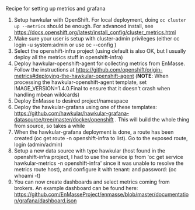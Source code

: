 Recipe for setting up metrics and grafana

1. Setup hawkular with OpenShift. For local deployment, doing `oc cluster up --metrics` should be enough. For advanced install, see https://docs.openshift.org/latest/install_config/cluster_metrics.html
2. Make sure your user is setup with cluster-admin privileges (either oc login -u system:admin or use oc --config <kubeconfig> <command>)
3. Select the openshift-infra project (using default is also OK, but I usually deploy all the metrics stuff in openshift-infra)
4. Deploy hawkular-openshift-agent for collecting metrics from EnMasse. Follow the instructions at https://github.com/openshift/origin-metrics#deploying-the-hawkular-openshift-agent (<b>NOTE</b>: When processing the hawkular-openshift-agent template, set IMAGE_VERSION=1.4.0.Final to ensure that it doesn't crash when handling mbean wildcards)
5. Deploy EnMasse to desired project/namespace
6. Deploy the hawkular-grafana using one of these templates: https://github.com/hawkular/hawkular-grafana-datasource/tree/master/docker/openshift . This will build the whole thing from source, so takes a while
7. When the hawkular-grafana deployment is done, a route has been created (oc get route -n openshift-infra to list). Go to the exposed route, login (admin/admin)
8. Setup a new data source with type hawkular (host found in the openshift-infra project, I had to use the service ip from 'oc get service hawkular-metrics -n openshift-infra' since it was unable to resolve the metrics route host), and configure it with tenant: <enmasse namespace> and password: <valid token for enmasse project owner> (oc whoami -t)
8. You can now create dashboards and select metrics coming from brokers. An example dashboard can be found here: https://github.com/EnMasseProject/enmasse/blob/master/documentation/grafana/dashboard.json
